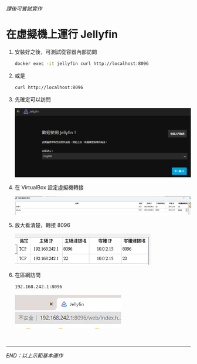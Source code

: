 *課後可嘗試實作*

# 在虛擬機上運行 Jellyfin


1. 安裝好之後，可測試從容器內部訪問

   ```bash
   docker exec -it jellyfin curl http://localhost:8096
   ```

2. 或是
   ```bash
   curl http://localhost:8096
   ```

3. 先確定可以訪問
   
   ![](images/img_04.png)

4. 在 VirtualBox 設定虛擬機轉接

   ![](images/img_05.png)

5. 放大看清楚，轉接 8096

   ![](images/img_06.png)


6. 在區網訪問

   ```bash
   192.168.242.1:8096
   ```

   ![](images/img_07.png)


</br>

---

_END：以上示範基本運作_